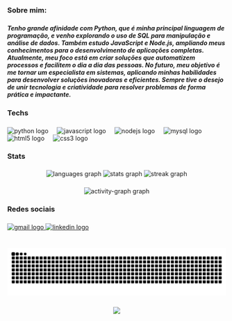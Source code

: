 <h2 align="left"></h2>

###

<h3 align="left">Sobre mim:</h3>

###

<h5 align="left">Tenho grande afinidade com Python, que é minha principal linguagem de programação, e venho explorando o uso de SQL para manipulação e análise de dados. Também estudo JavaScript e Node.js, ampliando meus conhecimentos para o desenvolvimento de aplicações completas. Atualmente, meu foco está em criar soluções que automatizem processos e facilitem o dia a dia das pessoas. No futuro, meu objetivo é me tornar um especialista em sistemas, aplicando minhas habilidades para desenvolver soluções inovadoras e eficientes. Sempre tive o desejo de unir tecnologia e criatividade para resolver problemas de forma prática e impactante.</h5>

###

<h3 align="left">Techs</h3>

###

<div align="left">
  <img src="https://cdn.jsdelivr.net/gh/devicons/devicon/icons/python/python-original.svg" height="30" alt="python logo"  />
  <img width="12" />
  <img src="https://cdn.jsdelivr.net/gh/devicons/devicon/icons/javascript/javascript-original.svg" height="30" alt="javascript logo"  />
  <img width="12" />
  <img src="https://cdn.jsdelivr.net/gh/devicons/devicon/icons/nodejs/nodejs-original.svg" height="30" alt="nodejs logo"  />
  <img width="12" />
  <img src="https://cdn.jsdelivr.net/gh/devicons/devicon/icons/mysql/mysql-original.svg" height="30" alt="mysql logo"  />
  <img width="12" />
  <img src="https://cdn.jsdelivr.net/gh/devicons/devicon/icons/html5/html5-original.svg" height="30" alt="html5 logo"  />
  <img width="12" />
  <img src="https://cdn.jsdelivr.net/gh/devicons/devicon/icons/css3/css3-original.svg" height="30" alt="css3 logo"  />
</div>

###

<h3 align="left">Stats</h3>

###

<div align="center">
  <img src="https://github-readme-stats.vercel.app/api/top-langs?username=napoleao1&locale=en&hide_title=false&layout=compact&card_width=320&langs_count=5&theme=dracula&hide_border=false" height="150" alt="languages graph"  />
  <img src="https://github-readme-stats.vercel.app/api?username=napoleao1&hide_title=false&hide_rank=false&show_icons=true&include_all_commits=true&count_private=true&disable_animations=false&theme=dracula&locale=en&hide_border=false" height="150" alt="stats graph"  />
  <img src="https://streak-stats.demolab.com?user=napoleao1&locale=en&mode=daily&theme=dracula&hide_border=false&border_radius=5" height="150" alt="streak graph"  />
</div>

###

<div align="center">
  <img src="https://github-readme-activity-graph.vercel.app/graph?username=napoleao1&radius=16&theme=react&area=true&order=5" height="300" alt="activity-graph graph"  />
</div>

###

<h3 align="left">Redes sociais</h3>

###

<div align="left">
  <a href="ernaninandoxd@gmail.com" target="_blank">
    <img src="https://img.shields.io/static/v1?message=Gmail&logo=gmail&label=&color=D14836&logoColor=white&labelColor=&style=for-the-badge" height="35" alt="gmail logo"  />
  </a>
  <a href="https://www.linkedin.com/in/ernani-napole%C3%A3o-2339591ab/" target="_blank">
    <img src="https://img.shields.io/static/v1?message=LinkedIn&logo=linkedin&label=&color=0077B5&logoColor=white&labelColor=&style=for-the-badge" height="35" alt="linkedin logo"  />
  </a>
</div>

###

<br clear="both">

<img src="https://raw.githubusercontent.com/napoleao1/napoleao1/output/snake.svg" alt="Snake animation" />

###

<div align="center">
  <img src="https://profile-counter.glitch.me/napoleao1/count.svg?"  />
</div>

###
